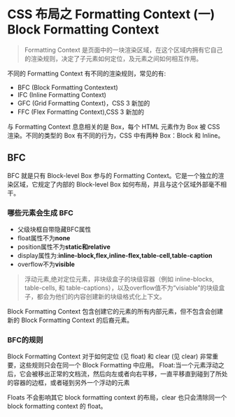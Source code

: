 # CSS 布局之 Formatting Context (一) Block Formatting Context

> Formatting Context 是页面中的一块渲染区域，在这个区域内拥有它自己的渲染规则，决定了子元素如何定位，及元素之间如何相互作用。

不同的 Formatting Context 有不同的渲染规则，常见的有:
+ BFC (Block Formatting Contextext)
+ IFC (Inline Formatting Context)
+ GFC (Grid Formatting Context)，CSS 3 新加的
+ FFC (Flex Formatting Context),CSS 3 新加的

与 Formatting Context 息息相关的是 Box，每个 HTML 元素作为 Box 被 CSS 渲染。不同的类型的 Box 有不同的行为，CSS 中有两种 Box：Block 和 Inline。

## BFC
BFC 就是只有 Block-level Box 参与的 Formatting Context。它是一个独立的渲染区域，它规定了内部的 Block-level Box 如何布局，并且与这个区域外部毫不相干。

### 哪些元素会生成 BFC

+ 父级块框自带隐藏BFC属性
+ float属性不为**none**
+ position属性不为**static和relative**
+ display属性为:**inline-block,flex,inline-flex,table-cell,table-caption**
+ overflow不为**visible**

> 浮动元素,绝对定位元素，非块级盒子的块级容器（例如 inline-blocks, table-cells, 和 table-captions），以及overflow值不为“visiable”的块级盒子，都会为他们的内容创建新的块级格式化上下文。


Block Formatting Context 包含创建它的元素的所有内部元素，但不包含会创建新的 Block Formatting Context 的后裔元素。

### BFC的规则
Block Formatting Context 对于如何定位 (见 float) 和 clear (见 clear) 非常重要，这些规则只会在同一个 Block Formatting 中应用。
Float:当一个元素浮动之后，它会被移出正常的文档流，然后向左或者向右平移，一直平移直到碰到了所处的容器的边框，或者碰到另外一个浮动的元素

Floats 不会影响其它 block formatting context 的布局，clear 也只会清除同一个 block formatting context 的 float。